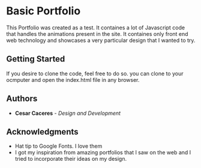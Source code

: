 # Basic Portfolio

This Portfolio was created as a test. It containes a lot of Javascript code that handles the animations present in the site. 
It containes only front end web technology and showcases a very particular design that I wanted to try. 

## Getting Started
If you desire to clone the code, feel free to do so. you can clone to your ocmputer and open the index.html file in any browser.

## Authors

* **Cesar Caceres** - *Design and Development* 


## Acknowledgments

* Hat tip to Google Fonts. I love them
* I got my inspiration from amazing portfolios that I saw on the web and I tried to incorporate their ideas on my design.

